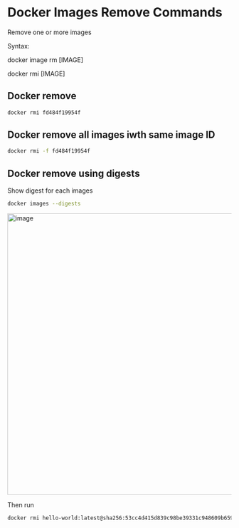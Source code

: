 # Docker Images Remove Commands

Remove one or more images

Syntax: 

docker image rm [IMAGE]

docker rmi [IMAGE]

## Docker remove
```bash
docker rmi fd484f19954f
```

## Docker remove all images iwth same image ID
```bash
docker rmi -f fd484f19954f
```

## Docker remove using digests
Show digest for each images

```bash
docker images --digests
```

<img width="631" alt="image" src="https://github.com/user-attachments/assets/cc70cff4-2b5a-41b2-85db-34be5de43764">


Then run

```bash
docker rmi hello-world:latest@sha256:53cc4d415d839c98be39331c948609b659ed725170ad2ca8eb36951288f81b75
```


